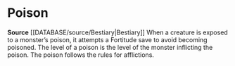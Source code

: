 ﻿---
actions: null
id: '24'
name: Poison
rarity: Common
rus_type_level: null
source: '[[DATABASE/source/Bestiary|Bestiary]]'
trait: null
type: Creature Ability

---
# Poison

**Source** [[DATABASE/source/Bestiary|Bestiary]]
When a creature is exposed to a monster’s poison, it attempts a Fortitude save to avoid becoming poisoned. The level of a poison is the level of the monster inflicting the poison. The poison follows the rules for afflictions.
